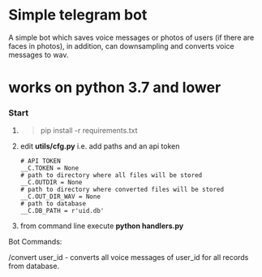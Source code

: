 # Simple telegram bot

A simple bot which saves voice messages or photos of users (if there are faces in photos), in addition, can downsampling and converts voice messages to wav.

# works on python 3.7 and lower

### Start
1. > pip install -r requirements.txt 
2. edit **utils/cfg.py** i.e. add paths and an api token

    ```
    # API TOKEN
    __C.TOKEN = None
    # path to directory where all files will be stored
    __C.OUTDIR = None
    # path to directory where converted files will be stored
    __C.OUT_DIR_WAV = None
    # path to database
    __C.DB_PATH = r'uid.db'
    ```
 3. from command line execute **python handlers.py**
    
Bot Commands:

/convert user_id - converts all voice messages of user_id for all records from database.
